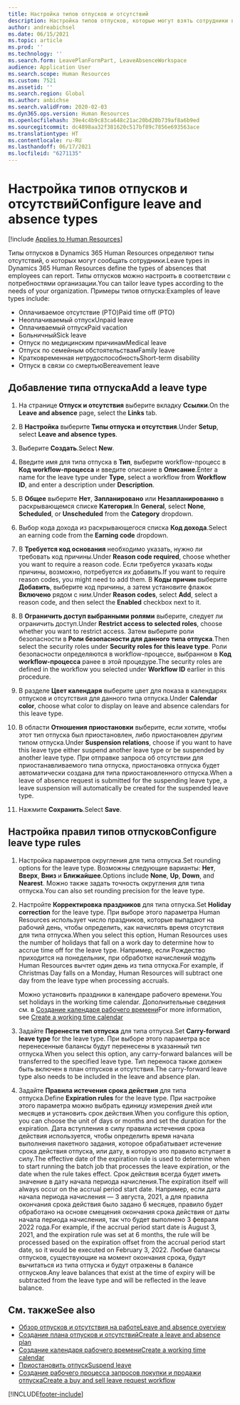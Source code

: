 ```yaml
---
title: Настройка типов отпусков и отсутствий
description: Настройка типов отпусков, которые могут взять сотрудники в Dynamics 365 Human Resources.
author: andreabichsel
ms.date: 06/15/2021
ms.topic: article
ms.prod: ''
ms.technology: ''
ms.search.form: LeavePlanFormPart, LeaveAbsenceWorkspace
audience: Application User
ms.search.scope: Human Resources
ms.custom: 7521
ms.assetid: ''
ms.search.region: Global
ms.author: anbichse
ms.search.validFrom: 2020-02-03
ms.dyn365.ops.version: Human Resources
ms.openlocfilehash: 39e4c4b9c83ca648c21ac20bd20b739af8a6b9ed
ms.sourcegitcommit: dc4898aa32f381620c517bf89c7856e693563ace
ms.translationtype: HT
ms.contentlocale: ru-RU
ms.lasthandoff: 06/17/2021
ms.locfileid: "6271135"
---
```

# <a name="configure-leave-and-absence-types"></a><span data-ttu-id="748fa-103">Настройка типов отпусков и отсутствий</span><span class="sxs-lookup"><span data-stu-id="748fa-103">Configure leave and absence types</span></span>

[!include [Applies to Human Resources](../includes/applies-to-hr.md)]

<span data-ttu-id="748fa-104">Типы отпусков в Dynamics 365 Human Resources определяют типы отсутствий, о которых могут сообщать сотрудники.</span><span class="sxs-lookup"><span data-stu-id="748fa-104">Leave types in Dynamics 365 Human Resources define the types of absences that employees can report.</span></span> <span data-ttu-id="748fa-105">Типы отпусков можно настроить в соответствии с потребностями организации.</span><span class="sxs-lookup"><span data-stu-id="748fa-105">You can tailor leave types according to the needs of your organization.</span></span> <span data-ttu-id="748fa-106">Примеры типов отпуска:</span><span class="sxs-lookup"><span data-stu-id="748fa-106">Examples of leave types include:</span></span>

- <span data-ttu-id="748fa-107">Оплачиваемое отсутствие (PTO)</span><span class="sxs-lookup"><span data-stu-id="748fa-107">Paid time off (PTO)</span></span>
- <span data-ttu-id="748fa-108">Неоплачиваемый отпуск</span><span class="sxs-lookup"><span data-stu-id="748fa-108">Unpaid leave</span></span>
- <span data-ttu-id="748fa-109">Оплачиваемый отпуск</span><span class="sxs-lookup"><span data-stu-id="748fa-109">Paid vacation</span></span>
- <span data-ttu-id="748fa-110">Больничный</span><span class="sxs-lookup"><span data-stu-id="748fa-110">Sick leave</span></span>
- <span data-ttu-id="748fa-111">Отпуск по медицинским причинам</span><span class="sxs-lookup"><span data-stu-id="748fa-111">Medical leave</span></span>
- <span data-ttu-id="748fa-112">Отпуск по семейным обстоятельствам</span><span class="sxs-lookup"><span data-stu-id="748fa-112">Family leave</span></span>
- <span data-ttu-id="748fa-113">Кратковременная нетрудоспособность</span><span class="sxs-lookup"><span data-stu-id="748fa-113">Short-term disability</span></span>
- <span data-ttu-id="748fa-114">Отпуск в связи со смертью</span><span class="sxs-lookup"><span data-stu-id="748fa-114">Bereavement leave</span></span>

## <a name="add-a-leave-type"></a><span data-ttu-id="748fa-115">Добавление типа отпуска</span><span class="sxs-lookup"><span data-stu-id="748fa-115">Add a leave type</span></span>

1. <span data-ttu-id="748fa-116">На странице **Отпуск и отсутствия** выберите вкладку **Ссылки**.</span><span class="sxs-lookup"><span data-stu-id="748fa-116">On the **Leave and absence** page, select the **Links** tab.</span></span>

2. <span data-ttu-id="748fa-117">В **Настройка** выберите **Типы отпуска и отсутствия**.</span><span class="sxs-lookup"><span data-stu-id="748fa-117">Under **Setup**, select **Leave and absence types**.</span></span>

3. <span data-ttu-id="748fa-118">Выберите **Создать**.</span><span class="sxs-lookup"><span data-stu-id="748fa-118">Select **New**.</span></span>

4. <span data-ttu-id="748fa-119">Введите имя для типа отпуска в **Тип**, выберите workflow-процесс в **Код workflow-процесса** и введите описание в **Описание**.</span><span class="sxs-lookup"><span data-stu-id="748fa-119">Enter a name for the leave type under **Type**, select a workflow from **Workflow ID**, and enter a description under **Description**.</span></span>

5. <span data-ttu-id="748fa-120">В **Общее** выберите **Нет**, **Запланировано** или **Незапланированно** в раскрывающемся списке **Категория**.</span><span class="sxs-lookup"><span data-stu-id="748fa-120">In **General**, select **None**, **Scheduled**, or **Unscheduled** from the **Category** dropdown.</span></span>

6. <span data-ttu-id="748fa-121">Выбор кода дохода из раскрывающегося списка **Код дохода**.</span><span class="sxs-lookup"><span data-stu-id="748fa-121">Select an earning code from the **Earning code** dropdown.</span></span>

7. <span data-ttu-id="748fa-122">В **Требуется код основания** необходимо указать, нужно ли требовать код причины.</span><span class="sxs-lookup"><span data-stu-id="748fa-122">Under **Reason code required**, choose whether you want to require a reason code.</span></span> <span data-ttu-id="748fa-123">Если требуется указать коды причины, возможно, потребуется их добавить.</span><span class="sxs-lookup"><span data-stu-id="748fa-123">If you want to require reason codes, you might need to add them.</span></span> <span data-ttu-id="748fa-124">В **Коды причин** выберите **Добавить**, выберите код причины, а затем установите флажок **Включено** рядом с ним.</span><span class="sxs-lookup"><span data-stu-id="748fa-124">Under **Reason codes**, select **Add**, select a reason code, and then select the **Enabled** checkbox next to it.</span></span>

8. <span data-ttu-id="748fa-125">В **Ограничить доступ выбранными ролями** выберите, следует ли ограничить доступ.</span><span class="sxs-lookup"><span data-stu-id="748fa-125">Under **Restrict access to selected roles**, choose whether you want to restrict access.</span></span> <span data-ttu-id="748fa-126">Затем выберите роли безопасности в **Роли безопасности для данного типа отпуска**.</span><span class="sxs-lookup"><span data-stu-id="748fa-126">Then select the security roles under **Security roles for this leave type**.</span></span> <span data-ttu-id="748fa-127">Роли безопасности определяются в workflow-процессе, выбранном в **Код workflow-процесса** ранее в этой процедуре.</span><span class="sxs-lookup"><span data-stu-id="748fa-127">The security roles are defined in the workflow you selected under **Workflow ID** earlier in this procedure.</span></span>

9. <span data-ttu-id="748fa-128">В разделе **Цвет календаря** выберите цвет для показа в календарях отпусков и отсутствия для данного типа отпуска.</span><span class="sxs-lookup"><span data-stu-id="748fa-128">Under **Calendar color**, choose what color to display on leave and absence calendars for this leave type.</span></span> 

10. <span data-ttu-id="748fa-129">В области **Отношения приостановки** выберите, если хотите, чтобы этот тип отпуска был приостановлен, либо приостановлен другим типом отпуска.</span><span class="sxs-lookup"><span data-stu-id="748fa-129">Under **Suspension relations**, choose if you want to have this leave type either suspend another leave type or be suspended by another leave type.</span></span> <span data-ttu-id="748fa-130">При отправке запроса об отсутствии для приостанавливаемого типа отпуска, приостановка отпуска будет автоматически создана для типа приостановленного отпуска.</span><span class="sxs-lookup"><span data-stu-id="748fa-130">When a leave of absence request is submitted for the suspending leave type, a leave suspension will automatically be created for the suspended leave type.</span></span> 

10. <span data-ttu-id="748fa-131">Нажмите **Сохранить**.</span><span class="sxs-lookup"><span data-stu-id="748fa-131">Select **Save**.</span></span>

## <a name="configure-leave-type-rules"></a><span data-ttu-id="748fa-132">Настройка правил типов отпусков</span><span class="sxs-lookup"><span data-stu-id="748fa-132">Configure leave type rules</span></span>

1. <span data-ttu-id="748fa-133">Настройка параметров округления для типа отпуска.</span><span class="sxs-lookup"><span data-stu-id="748fa-133">Set rounding options for the leave type.</span></span> <span data-ttu-id="748fa-134">Возможны следующие варианты: **Нет**, **Вверх**, **Вниз** и **Ближайшее**.</span><span class="sxs-lookup"><span data-stu-id="748fa-134">Options include **None**, **Up**, **Down**, and **Nearest**.</span></span> <span data-ttu-id="748fa-135">Можно также задать точность округления для типа отпуска.</span><span class="sxs-lookup"><span data-stu-id="748fa-135">You can also set rounding precision for the leave type.</span></span>

2. <span data-ttu-id="748fa-136">Настройте **Корректировка праздников** для типа отпуска.</span><span class="sxs-lookup"><span data-stu-id="748fa-136">Set **Holiday correction** for the leave type.</span></span> <span data-ttu-id="748fa-137">При выборе этого параметра Human Resources использует число праздников, которые выпадают на рабочий день, чтобы определить, как начислять время отсутствия для типа отпуска.</span><span class="sxs-lookup"><span data-stu-id="748fa-137">When you select this option, Human Resources uses the number of holidays that fall on a work day to determine how to accrue time off for the leave type.</span></span> <span data-ttu-id="748fa-138">Например, если Рождество приходится на понедельник, при обработке начислений модуль Human Resources вычтет один день из типа отпуска.</span><span class="sxs-lookup"><span data-stu-id="748fa-138">For example, if Christmas Day falls on a Monday, Human Resources will subtract one day from the leave type when processing accruals.</span></span>

   <span data-ttu-id="748fa-139">Можно установить праздники в календаре рабочего времени.</span><span class="sxs-lookup"><span data-stu-id="748fa-139">You set holidays in the working time calendar.</span></span> <span data-ttu-id="748fa-140">Дополнительные сведения см. в [Создание календаря рабочего времени](hr-leave-and-absence-working-time-calendar.md)</span><span class="sxs-lookup"><span data-stu-id="748fa-140">For more information, see [Create a working time calendar](hr-leave-and-absence-working-time-calendar.md)</span></span>
   
 3. <span data-ttu-id="748fa-141">Задайте **Перенести тип отпуска** для типа отпуска.</span><span class="sxs-lookup"><span data-stu-id="748fa-141">Set **Carry-forward leave type** for the leave type.</span></span> <span data-ttu-id="748fa-142">При выборе этого параметра все перенесенные балансы будут перенесены в указанный тип отпуска.</span><span class="sxs-lookup"><span data-stu-id="748fa-142">When you select this option, any carry-forward balances will be transferred to the specified leave type.</span></span> <span data-ttu-id="748fa-143">Тип переноса также должен быть включен в план отпусков и отсутствия.</span><span class="sxs-lookup"><span data-stu-id="748fa-143">The carry-forward leave type also needs to be included in the leave and absence plan.</span></span> 
 
4. <span data-ttu-id="748fa-144">Задайте **Правила истечения срока действия** для типа отпуска.</span><span class="sxs-lookup"><span data-stu-id="748fa-144">Define **Expiration rules** for the leave type.</span></span> <span data-ttu-id="748fa-145">При настройке этого параметра можно выбрать единицу измерения дней или месяцев и установить срок действия.</span><span class="sxs-lookup"><span data-stu-id="748fa-145">When you configure this option, you can choose the unit of days or months and set the duration for the expiration.</span></span> <span data-ttu-id="748fa-146">Дата вступления в силу правила истечения срока действия используется, чтобы определить время начала выполнения пакетного задания, которое обрабатывает истечение срока действия отпуска, или дату, в которую это правило вступает в силу.</span><span class="sxs-lookup"><span data-stu-id="748fa-146">The effective date of the expiration rule is used to determine when to start running the batch job that processes the leave expiration, or the date when the rule takes effect.</span></span> <span data-ttu-id="748fa-147">Срок действия всегда будет иметь значение в дату начала периода начисления.</span><span class="sxs-lookup"><span data-stu-id="748fa-147">The expiration itself will always occur on the accrual period start date.</span></span> <span data-ttu-id="748fa-148">Например, если дата начала периода начисления — 3 августа, 2021, а для правила окончания срока действия было задано 6 месяцев, правило будет обработано на основе смещения окончания срока действия от даты начала периода начисления, так что будет выполнено 3 февраля 2022 года.</span><span class="sxs-lookup"><span data-stu-id="748fa-148">For example, if the accrual period start date is August 3, 2021, and the expiration rule was set at 6 months, the rule will be processed based on the expiration offset from the accrual period start date, so it would be executed on February 3, 2022.</span></span> <span data-ttu-id="748fa-149">Любые балансы отпусков, существующие на момент окончания срока, будут вычитаться из типа отпуска и будут отражены в балансе отпусков.</span><span class="sxs-lookup"><span data-stu-id="748fa-149">Any leave balances that exist at the time of expiry will be subtracted from the leave type and will be reflected in the leave balance.</span></span>
 
## <a name="see-also"></a><span data-ttu-id="748fa-150">См. также</span><span class="sxs-lookup"><span data-stu-id="748fa-150">See also</span></span>

- [<span data-ttu-id="748fa-151">Обзор отпусков и отсутствия на работе</span><span class="sxs-lookup"><span data-stu-id="748fa-151">Leave and absence overview</span></span>](hr-leave-and-absence-overview.md)
- [<span data-ttu-id="748fa-152">Создание плана отпусков и отсутствий</span><span class="sxs-lookup"><span data-stu-id="748fa-152">Create a leave and absence plan</span></span>](hr-leave-and-absence-plans.md)
- [<span data-ttu-id="748fa-153">Создание календаря рабочего времени</span><span class="sxs-lookup"><span data-stu-id="748fa-153">Create a working time calendar</span></span>](hr-leave-and-absence-working-time-calendar.md)
- [<span data-ttu-id="748fa-154">Приостановить отпуск</span><span class="sxs-lookup"><span data-stu-id="748fa-154">Suspend leave</span></span>](hr-leave-and-absence-suspend-leave.md)
- [<span data-ttu-id="748fa-155">Создание рабочего процесса запросов покупки и продажи отпуска</span><span class="sxs-lookup"><span data-stu-id="748fa-155">Create a buy and sell leave request workflow</span></span>](hr-leave-and-absence-buy-sell-workflow.md)



[!INCLUDE[footer-include](../includes/footer-banner.md)]
